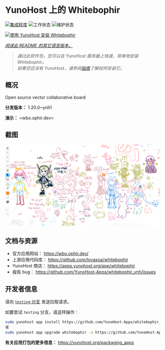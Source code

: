 <!--
注意：此 README 由 <https://github.com/YunoHost/apps/tree/master/tools/readme_generator> 自动生成
请勿手动编辑。
-->

# YunoHost 上的 Whitebophir

[![集成程度](https://dash.yunohost.org/integration/whitebophir.svg)](https://dash.yunohost.org/appci/app/whitebophir) ![工作状态](https://ci-apps.yunohost.org/ci/badges/whitebophir.status.svg) ![维护状态](https://ci-apps.yunohost.org/ci/badges/whitebophir.maintain.svg)

[![使用 YunoHost 安装 Whitebophir](https://install-app.yunohost.org/install-with-yunohost.svg)](https://install-app.yunohost.org/?app=whitebophir)

*[阅读此 README 的其它语言版本。](./ALL_README.md)*

> *通过此软件包，您可以在 YunoHost 服务器上快速、简单地安装 Whitebophir。*  
> *如果您还没有 YunoHost，请参阅[指南](https://yunohost.org/install)了解如何安装它。*

## 概况

Open source vector collaborative board

**分发版本：** 1.20.0~ynh1

**演示：** <wbo.ophir.dev>

## 截图

![Whitebophir 的截图](./doc/screenshots/screenshots.png)

## 文档与资源

- 官方应用网站： <https://wbo.ophir.dev/>
- 上游应用代码库： <https://github.com/lovasoa/whitebophir>
- YunoHost 商店： <https://apps.yunohost.org/app/whitebophir>
- 报告 bug： <https://github.com/YunoHost-Apps/whitebophir_ynh/issues>

## 开发者信息

请向 [`testing` 分支](https://github.com/YunoHost-Apps/whitebophir_ynh/tree/testing) 发送拉取请求。

如要尝试 `testing` 分支，请这样操作：

```bash
sudo yunohost app install https://github.com/YunoHost-Apps/whitebophir_ynh/tree/testing --debug
或
sudo yunohost app upgrade whitebophir -u https://github.com/YunoHost-Apps/whitebophir_ynh/tree/testing --debug
```

**有关应用打包的更多信息：** <https://yunohost.org/packaging_apps>
